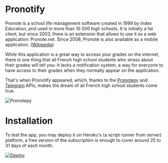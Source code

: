 # Pronotify

Pronote is a school life management software created in 1999 by Index Education, and used in more than 10 000 high schools. It is initially a fat client, but since 2003, there is an extension that allows to use it as a web application: Pronote.net. Since 2008, Pronote is also available as a mobile application. ([Wikipedia](https://fr.wikipedia.org/wiki/Pronote))

While this application is a great way to access your grades on the internet, there is one thing that all French high school students who stress about their grades will tell you:
It lacks a notification system, a way for everyone to have access to their grades when they normally appear on the application.

That's when Pronotify appeared, which, thanks to the [Pronotepy](https://github.com/bain3/pronotepy) and [Telegram](https://core.telegram.org/) APIs, makes the dream of all French high school students come true.


![Pronotepy](https://camo.githubusercontent.com/3ae516af10d2a609989fece36dda63f4d10ee30cca1dd46564454c5bb07697c9/68747470733a2f2f70726f6e6f746570792e72656164746865646f63732e696f2f656e2f6c61746573742f5f696d616765732f69636f6e2e706e67)

# Installation
To test the app, you may deploy it on Heroku's (a script runner from server) platform, a free version of the subscription is enough to cover around 25 to 31 days of each month.

[![Deploy](https://www.herokucdn.com/deploy/button.svg)](https://heroku.com/deploy?template=https://github.com/elazdi-al/pronote-encrypted)
